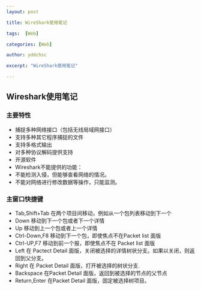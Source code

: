 ```yaml
---
layout: post

title: WireShark使用笔记

tags:  [Web]

categories: [Web]

author: yddchsc

excerpt: "WireShark使用笔记"

---
```

## Wireshark使用笔记 ##

### 主要特性 ###

+ 捕捉多种网络接口（包括无线局域网接口）
+ 支持多种其它程序捕捉的文件
+ 支持多格式输出
+ 对多种协议解码提供支持
+ 开源软件
+ Wireshark不能提供的功能：
 + 不能检测入侵，但能够查看网络的情况。
 + 不能对网络进行修改数据等操作，只能监测。
 
### 主窗口快捷键 ###
+ Tab,Shift+Tab 在两个项目间移动，例如从一个包列表移动到下一个
+ Down 移动到下一个包或者下一个详情
+ Up 移动到上一个包或者上一个详情
+ Ctrl-Down,F8 移动到下一个包，即使焦点不在Packet list 面版
+ Ctrl-UP,F7 移动到前一个报，即使焦点不在 Packet list 面版
+ Left 在 Pactect Detail 面版，关闭被选择的详情树状分支。如果以关闭，则返回到父分支。
+ Right 在 Packet Detail 面版，打开被选择的树状分支.
+ Backspace 在Packet Detail 面版，返回到被选择的节点的父节点
+ Return,Enter 在Packet Detail 面版，固定被选择树项目。


